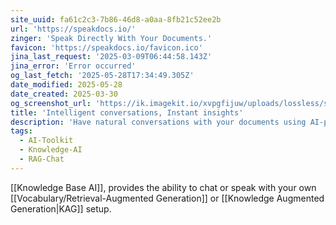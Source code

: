 ```yaml
---
site_uuid: fa61c2c3-7b86-46d8-a0aa-8fb21c52ee2b
url: 'https://speakdocs.io/'
zinger: 'Speak Directly With Your Documents.'
favicon: 'https://speakdocs.io/favicon.ico'
jina_last_request: '2025-03-09T06:44:58.143Z'
jina_error: 'Error occurred'
og_last_fetch: '2025-05-28T17:34:49.305Z'
date_modified: 2025-05-28
date_created: 2025-03-30
og_screenshot_url: 'https://ik.imagekit.io/xvpgfijuw/uploads/lossless/screenshots/20250528_Speakdocs_og_screenshot.jpeg'
title: 'Intelligent conversations, Instant insights'
description: 'Have natural conversations with your documents using AI-powered insights'
tags:
  - AI-Toolkit
  - Knowledge-AI
  - RAG-Chat
---
```


[[Knowledge Base AI]], provides the ability to chat or speak with your own [[Vocabulary/Retrieval-Augmented Generation]] or [[Knowledge Augmented Generation|KAG]] setup.